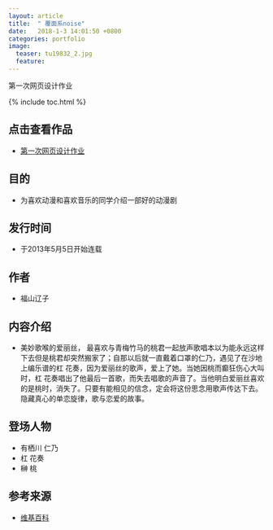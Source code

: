 ```yaml
---
layout: article
title:  " 覆面系noise"
date:   2018-1-3 14:01:50 +0800
categories: portfolio
image:
  teaser: tu19832_2.jpg
  feature: 
---
```

第一次网页设计作业

{% include toc.html %}

## 点击查看作品
* [第一次网页设计作业](https://YouYou-Chen.github.io/portfolio/zuoyeyi)

## 目的
* 为喜欢动漫和喜欢音乐的同学介绍一部好的动漫剧

## 发行时间
* 于2013年5月5日开始连载

## 作者
* 福山辽子

## 内容介绍
* 美妙歌喉的爱丽丝， 最喜欢与青梅竹马的桃君一起放声歌唱本以为能永远这样下去但是桃君却突然搬家了；自那以后就一直戴着口罩的仁乃，遇见了在沙地上编乐谱的杠 花奏，因为爱丽丝的歌声，爱上了她。当她因桃而癫狂伤心大叫时，杠 花奏唱出了他最后一首歌，而失去唱歌的声音了。当他明白爱丽丝喜欢的是桃时，消失了。只要有能相见的信念，定会将这份思念用歌声传达下去。隐藏真心的单恋旋律，歌与恋爱的故事。

## 登场人物
* 有栖川 仁乃
* 杠 花奏
* 榊 桃

## 参考来源
* [维基百科](https://baike.baidu.com/item/%E8%A6%86%E9%9D%A2%E7%B3%BBNOISE/14083288?fr=aladdin)


